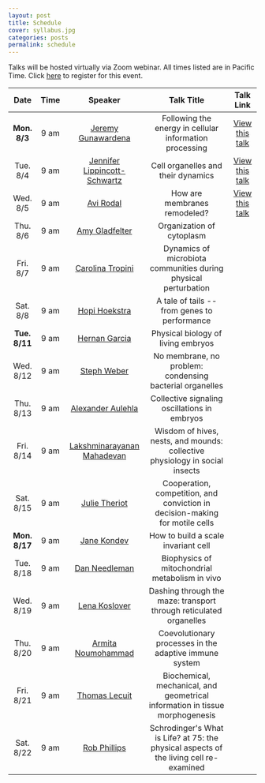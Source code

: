 ```yaml
---
layout: post
title: Schedule
cover: syllabus.jpg
categories: posts
permalink: schedule
---
```

Talks will be hosted virtually via Zoom webinar. All times listed are in Pacific Time. Click [here](https://mbl.zoom.us/webinar/register/WN_JK3gtu4CTSmO1V_g488YaA) to register for this event.

| Date | Time | Speaker | Talk Title | Talk Link |
| :--: | :--: | :--: | :--: | :--: |
|**Mon. 8/3**| 9 am | [Jeremy Gunawardena](http://vcp.med.harvard.edu/) | Following the energy in cellular information processing | [View this talk](https://www.dropbox.com/sh/nxeia2xrg851b8i/AAAxNgUNdHNFmC17zhYKrIMDa?dl=0)|
|Tue. 8/4| 9 am | [Jennifer Lippincott-Schwartz](https://www.janelia.org/lab/lippincott-schwartz-lab) | Cell organelles and their dynamics | [View this talk](https://www.dropbox.com/s/9t9pp9cgflqlyrh/08042020_jennifer_lippincott_schwartz.mp4?dl=0) |
|Wed. 8/5| 9 am | [Avi Rodal](https://www.rodallab.org/) | How are membranes remodeled? | [View this talk](https://www.dropbox.com/s/yfhd07pj8b98yiz/08052020_avi_rodal.mp4?dl=0) |
|Thu. 8/6| 9 am | [Amy Gladfelter](http://gladfelterlab.web.unc.edu/) | Organization of cytoplasm | |
|Fri. 8/7| 9 am | [Carolina Tropini](http://tropini.microbiology.ubc.ca/) | Dynamics of microbiota communities during physical perturbation | |
|Sat. 8/8| 9 am | [Hopi Hoekstra](https://hoekstra.oeb.harvard.edu/) | A tale of tails -- from genes to performance | |
|**Tue. 8/11**| 9 am | [Hernan Garcia](https://mcb.berkeley.edu/labs/garcia/)	| Physical biology of living embryos | |
|Wed. 8/12| 9 am | [Steph Weber](https://weberlab.ca/) | No membrane, no problem: condensing bacterial organelles | |
|Thu. 8/13| 9 am | [Alexander Aulehla](https://www.embl.de/research/units/dev_biology/aulehla/) | Collective signaling oscillations in embryos | |
|Fri. 8/14| 9 am | [Lakshminarayanan Mahadevan](https://www.seas.harvard.edu/softmat/)	| Wisdom of hives, nests, and mounds: collective physiology in social insects | |
|Sat. 8/15| 9 am | [Julie Theriot](https://sites.uw.edu/theriotlab/) | Cooperation, competition, and conviction in decision-making for motile cells | |
|**Mon. 8/17**| 9 am | [Jane Kondev](http://people.brandeis.edu/~kondev/)	| How to build a scale invariant cell | |
|Tue. 8/18| 9 am | [Dan Needleman](https://needleman.seas.harvard.edu/) | Biophysics of mitochondrial metabolism in vivo | |
|Wed. 8/19| 9 am | [Lena Koslover](http://koslover.ucsd.edu/) | Dashing through the maze: transport through reticulated organelles | |
|Thu. 8/20| 9 am | [Armita Noumohammad](https://sites.google.com/uw.edu/statphysevol/welcome) | Coevolutionary processes in the adaptive immune system | |
|Fri. 8/21| 9 am | [Thomas Lecuit](http://www.ibdm.univ-mrs.fr/equipe/cell-polarity-and-tissue-morphogenesis/) | Biochemical, mechanical, and geometrical information in tissue morphogenesis | |
|Sat. 8/22| 9 am | [Rob Phillips](https://www.rpgroup.caltech.edu/) | Schrodinger's What is Life? at 75: the physical aspects of the living cell re-examined | |
